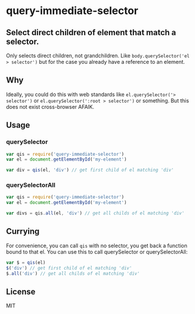 # query-immediate-selector

## Select direct children of element that match a selector.

Only selects direct children, not grandchildren. Like `body.querySelector('el > selector')` but for the case you already have a reference to an element.

## Why

Ideally, you could do this with web standards like `el.querySelector('> selector')` or `el.querySelector(':root > selector')` or something. But this does not exist cross-browser AFAIK.

## Usage
### querySelector

```js
var qis = require('query-immediate-selector')
var el = document.getElementById('my-element')

var div = qis(el, 'div') // get first child of el matching 'div'
```

### querySelectorAll
```js
var qis = require('query-immediate-selector')
var el = document.getElementById('my-element')

var divs = qis.all(el, 'div') // get all childs of el matching 'div'
```

## Currying

For convenience, you can call `qis` with no selector, you get back a function bound to that el. You can use this to call querySelector or querySelectorAll:

```js
var $ = qis(el)
$('div') // get first child of el matching 'div'
$.all('div') // get all childs of el matching 'div'
```

## License

MIT
